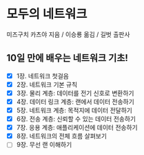 # 모두의 네트워크

미즈구치 카츠야 지음 / 이승룡 옮김 / 길벗 출판사

## 10일 만에 배우는 네트워크 기초!

- [x] 1장. 네트워크 첫걸음
- [x] 2장. 네트워크 기본 규칙
- [x] 3장. 물리 계층: 데이터를 전기 신호로 변환하기
- [x] 4장. 데이터 링크 계층: 랜에서 데이터 전송하기
- [x] 5장. 네트워크 계층: 목적지에 데이터 전달하기
- [x] 6장. 전송 계층: 신뢰할 수 있는 데이터 전송하기
- [x] 7장. 응용 계층: 애플리케이션에 데이터 전송하기
- [x] 8장. 네트워크의 전체 흐름 살펴보기
- [ ] 9장. 무선 랜 이해하기